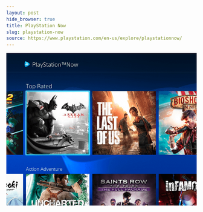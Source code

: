 ```yaml
---
layout: post
hide_browser: true
title: PlayStation Now
slug: playstation-now
source: https://www.playstation.com/en-us/explore/playstationnow/
---
```


<img src="/screenshots/playstation-now.png" alt="PlayStation Now">

